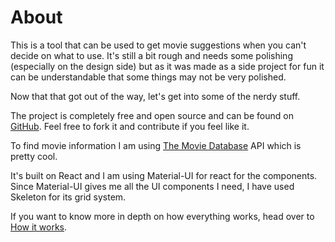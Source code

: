 # About
This is a tool that can be used to get movie suggestions when you can't decide on what to use. It's still a bit rough and needs some polishing (especially on the design side) but as it was made as a side project for fun it can be understandable that some things may not be very polished.

Now that that got out of the way, let's get into some of the nerdy stuff.


The project is completely free and open source and can be found on [GitHub](https://gitub.com/Endi1/suggestmovie). Feel free to fork it and contribute if you feel like it.

To find movie information I am using [The Movie Database](http://themoviedb.org) API which is pretty cool.

It's built on React and I am using Material-UI for react for the components. Since Material-UI gives me all the UI components I need, I have used Skeleton for its  grid system.

If you want to know more in depth on how everything works, head over to [How it works](http://localhost/#how).
